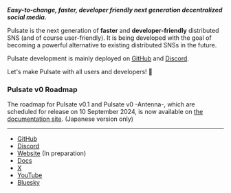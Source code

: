 ***_Easy-to-change, faster, developer friendly next generation decentralized social media._***  

Pulsate is the next generation of **faster** and **developer-friendly** distributed SNS (and of course user-friendly). It is being developed with the goal of becoming a powerful alternative to existing distributed SNSs in the future.

Pulsate development is mainly deployed on [GitHub][github] and [Discord][discord].

Let's make Pulsate with all users and developers! 💙

### Pulsate v0 Roadmap

The roadmap for Pulsate v0.1 and Pulsate v0 -Antenna-, which are scheduled for release on 10 September 2024, is now available on [the documentation site](https://docs.pulsate.dev/roadmap).  (Japanese version only)

----

- [GitHub][github]
- [Discord][discord]
- [Website](https://pulsate.dev/) (In preparation)
- [Docs](https://docs.pulsate.dev)
- [X](https://link.pulsate.dev/x)
- [YouTube](https://link.pulsate.dev/youtube)
- [Bluesky](https://link.pulsate.dev/bluesky)

[github]: https://link.pulsate.dev/github
[discord]: https://link.pulsate.dev/discord
